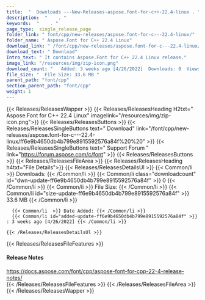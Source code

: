 ```yaml
---
title:  "  Downloads ---New-Releases-aspose.font-for-c++-22.4-linux . " 
description:  "    . " 
keywords:  "    . " 
page_type:  single_release_page
folder_link: " font/cpp/new-releases/aspose.font-for-c---22.4-linux/"
folder_name: " Aspose.Font for C++ 22.4 Linux"
download_link: " /font/cpp/new-releases/aspose.font-for-c---22.4-linux/ff6e9b4650db4b799e8915592576a84f"
download_text: " Download"
Intro_text: " It contains Aspose.Font for C++ 22.4 Linux release."
image_link: "/resources/img/zip-icon.png"
download_count: "   Added: 3 weeks ago [4/26/2022]  Downloads: 0  Views: 6"
file_size: "  File Size: 33.6 MB "
parent_path: "font/cpp"
section_parent_path: "font/cpp"
weight: 1 
---
```


{{< Releases/ReleasesWapper >}}
  {{< Releases/ReleasesHeading H2txt=" Aspose.Font for C++ 22.4 Linux" imagelink="/resources/img/zip-icon.png">}}
  {{< Releases/ReleasesButtons >}}
    {{< Releases/ReleasesSingleButtons text=" Download" link="/font/cpp/new-releases/aspose.font-for-c---22.4-linux/ff6e9b4650db4b799e8915592576a84f%20%20" >}}
    {{< Releases/ReleasesSingleButtons text=" Support Forum " link="https://forum.aspose.com/c/font" >}}
  {{< Releases/ReleasesButtons >}}
  {{< Releases/ReleasesFileArea >}}
    {{< Releases/ReleasesHeading h4txt="File Details">}}
    {{< Releases/ReleasesDetailsUl >}}
            {{< Common/li  >}} Downloads: {{< /Common/li >}} 
      {{< Common/li class="downloadcount" id="dwn-update-ff6e9b4650db4b799e8915592576a84f" >}} 0 {{< /Common/li >}} 
      {{< Common/li  >}} File Size: {{< /Common/li >}} 
      {{< Common/li id="size-update-ff6e9b4650db4b799e8915592576a84f" >}} 33.6 MB {{< /Common/li >}} 


      {{< Common/li  >}} Date Added: {{< /Common/li >}} 
      {{< Common/li id="added-update-ff6e9b4650db4b799e8915592576a84f" >}} : 3 weeks ago [4/26/2022] {{< /Common/li >}} 

    {{< /Releases/ReleasesDetailsUl >}}

  {{< Releases/ReleasesFileFeatures >}}
      <h4>Release Notes</h4><div><a href="https://docs.aspose.com/font/cpp/aspose-font-for-cpp-22-4-release-notes/">https://docs.aspose.com/font/cpp/aspose-font-for-cpp-22-4-release-notes/</a></div>
  {{< /Releases/ReleasesFileFeatures >}}
 {{< /Releases/ReleasesFileArea >}}
{{< /Releases/ReleasesWapper >}}


